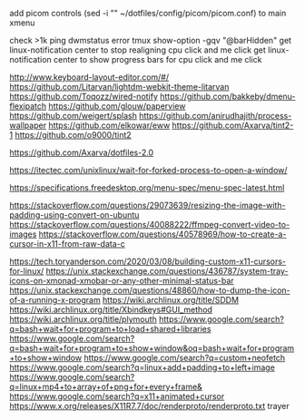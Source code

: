 add picom controls (sed -i "" ~/dotfiles/config/picom/picom.conf) to main xmenu

check >1k ping dwmstatus error
tmux show-option -gqv "@barHidden"
get linux-notification center to stop realigning cpu click and me click
get linux-notification center to show progress bars for cpu click and me click

http://www.keyboard-layout-editor.com/#/
https://github.com/Litarvan/lightdm-webkit-theme-litarvan
https://github.com/Toqozz/wired-notify
https://github.com/bakkeby/dmenu-flexipatch
https://github.com/glouw/paperview
https://github.com/weigert/splash
https://github.com/anirudhajith/process-wallpaper
https://github.com/elkowar/eww
https://github.com/Axarva/tint2-1
https://github.com/o9000/tint2

https://github.com/Axarva/dotfiles-2.0

https://itectec.com/unixlinux/wait-for-forked-process-to-open-a-window/

https://specifications.freedesktop.org/menu-spec/menu-spec-latest.html

https://stackoverflow.com/questions/29073639/resizing-the-image-with-padding-using-convert-on-ubuntu
https://stackoverflow.com/questions/40088222/ffmpeg-convert-video-to-images
https://stackoverflow.com/questions/40578969/how-to-create-a-cursor-in-x11-from-raw-data-c

https://tech.toryanderson.com/2020/03/08/building-custom-x11-cursors-for-linux/
https://unix.stackexchange.com/questions/436787/system-tray-icons-on-xmonad-xmobar-or-any-other-minimal-status-bar
https://unix.stackexchange.com/questions/48860/how-to-dump-the-icon-of-a-running-x-program
https://wiki.archlinux.org/title/SDDM
https://wiki.archlinux.org/title/Xbindkeys#GUI_method
https://wiki.archlinux.org/title/plymouth
https://www.google.com/search?q=bash+wait+for+program+to+load+shared+libraries
https://www.google.com/search?q=bash+wait+for+program+to+show+window&oq=bash+wait+for+program+to+show+window
https://www.google.com/search?q=custom+neofetch
https://www.google.com/search?q=linux+add+padding+to+left+image
https://www.google.com/search?q=linux+mp4+to+array+of+png+for+every+frame&
https://www.google.com/search?q=x11+animated+cursor
https://www.x.org/releases/X11R7.7/doc/renderproto/renderproto.txt
trayer
